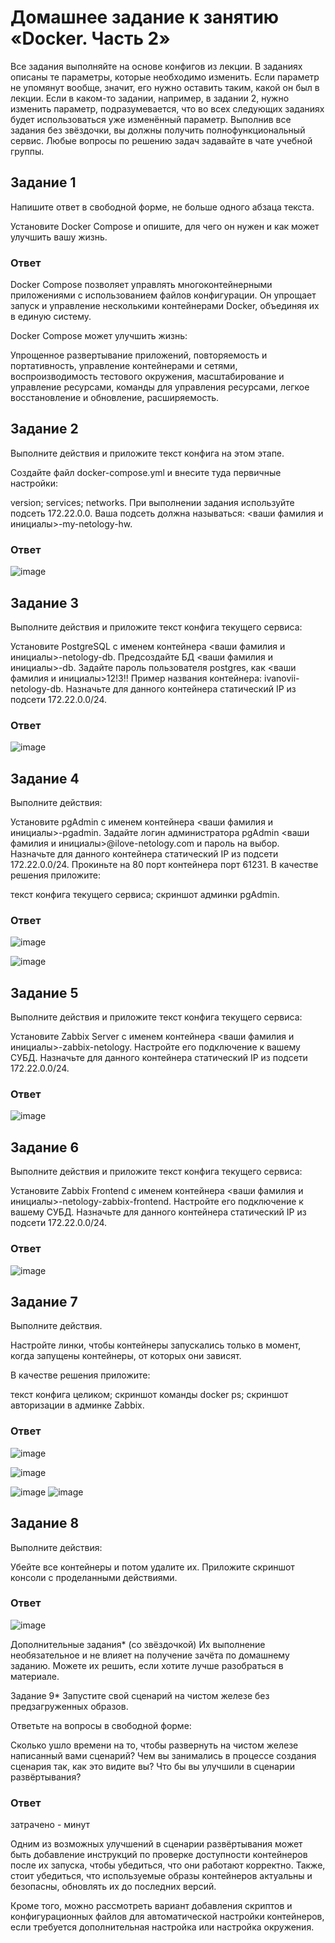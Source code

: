# Домашнее задание к занятию «Docker. Часть 2»
Все задания выполняйте на основе конфигов из лекции.
В заданиях описаны те параметры, которые необходимо изменить.
Если параметр не упомянут вообще, значит, его нужно оставить таким, какой он был в лекции.
Если в каком-то задании, например, в задании 2, нужно изменить параметр, подразумевается, что во всех следующих заданиях будет использоваться уже изменённый параметр.
Выполнив все задания без звёздочки, вы должны получить полнофункциональный сервис.
Любые вопросы по решению задач задавайте в чате учебной группы.


## Задание 1
Напишите ответ в свободной форме, не больше одного абзаца текста.

Установите Docker Compose и опишите, для чего он нужен и как может улучшить вашу жизнь.
### Ответ
Docker Compose  позволяет управлять многоконтейнерными приложениями с использованием файлов конфигурации. Он упрощает запуск и управление несколькими контейнерами Docker, объединяя их в единую систему.

Docker Compose может улучшить жизнь:

Упрощенное развертывание приложений, повторяемость и портативность, управление контейнерами и сетями, воспроизводимость тестового окружения, масштабирование и управление ресурсами, команды для управления ресурсами, легкое восстановление и обновление, расширяемость.

## Задание 2
Выполните действия и приложите текст конфига на этом этапе.

Создайте файл docker-compose.yml и внесите туда первичные настройки:

version;
services;
networks.
При выполнении задания используйте подсеть 172.22.0.0. Ваша подсеть должна называться: <ваши фамилия и инициалы>-my-netology-hw.
### Ответ
![image](https://github.com/goddim/HW_netology_main/assets/132663924/051f90ec-973d-46ae-a01b-4dd4b46eda8b)


## Задание 3
Выполните действия и приложите текст конфига текущего сервиса:

Установите PostgreSQL с именем контейнера <ваши фамилия и инициалы>-netology-db.
Предсоздайте БД <ваши фамилия и инициалы>-db.
Задайте пароль пользователя postgres, как <ваши фамилия и инициалы>12!3!!
Пример названия контейнера: ivanovii-netology-db.
Назначьте для данного контейнера статический IP из подсети 172.22.0.0/24.
### Ответ
![image](https://github.com/goddim/HW_netology_main/assets/132663924/7a19b8ab-e90d-489c-8d88-d58c4dd4c847)


## Задание 4
Выполните действия:

Установите pgAdmin с именем контейнера <ваши фамилия и инициалы>-pgadmin.
Задайте логин администратора pgAdmin <ваши фамилия и инициалы>@ilove-netology.com и пароль на выбор.
Назначьте для данного контейнера статический IP из подсети 172.22.0.0/24.
Прокиньте на 80 порт контейнера порт 61231.
В качестве решения приложите:

текст конфига текущего сервиса;
скриншот админки pgAdmin.

### Ответ
![image](https://github.com/goddim/HW_netology_main/assets/132663924/dcb84528-71ad-42ab-9e60-12811254dda9)


![image](https://github.com/goddim/HW_netology_main/assets/132663924/47bda9c3-811e-49d0-9b6b-6dafc701ca25)

## Задание 5
Выполните действия и приложите текст конфига текущего сервиса:

Установите Zabbix Server с именем контейнера <ваши фамилия и инициалы>-zabbix-netology.
Настройте его подключение к вашему СУБД.
Назначьте для данного контейнера статический IP из подсети 172.22.0.0/24.
### Ответ
![image](https://github.com/goddim/HW_netology_main/assets/132663924/1a091960-7a1c-45c5-b54e-151691b6241d)



## Задание 6
Выполните действия и приложите текст конфига текущего сервиса:

Установите Zabbix Frontend с именем контейнера <ваши фамилия и инициалы>-netology-zabbix-frontend.
Настройте его подключение к вашему СУБД.
Назначьте для данного контейнера статический IP из подсети 172.22.0.0/24.
### Ответ
![image](https://github.com/goddim/HW_netology_main/assets/132663924/1a091960-7a1c-45c5-b54e-151691b6241d)


## Задание 7
Выполните действия.

Настройте линки, чтобы контейнеры запускались только в момент, когда запущены контейнеры, от которых они зависят.

В качестве решения приложите:

текст конфига целиком;
скриншот команды docker ps;
скриншот авторизации в админке Zabbix.
### Ответ
![image](https://github.com/goddim/HW_netology_main/assets/132663924/5c34f7aa-dfd7-48e8-bfe8-f485c800ddd1)

![image](https://github.com/goddim/HW_netology_main/assets/132663924/c24fe2b3-1a04-43fc-9ed1-b46041fe545b)

![image](https://github.com/goddim/HW_netology_main/assets/132663924/0ffd3d27-5661-4c1b-92cf-755b2c58700b)
![image](https://github.com/goddim/HW_netology_main/assets/132663924/c86be3f6-8ed9-458f-af38-00bd8cbb90bf)


## Задание 8
Выполните действия:

Убейте все контейнеры и потом удалите их.
Приложите скриншот консоли с проделанными действиями.
### Ответ
![image](https://github.com/goddim/HW_netology_main/assets/132663924/958dff73-0c3f-4294-a230-30e3d2185a15)

Дополнительные задания* (со звёздочкой)
Их выполнение необязательное и не влияет на получение зачёта по домашнему заданию. Можете их решить, если хотите лучше разобраться в материале.


Задание 9*
Запустите свой сценарий на чистом железе без предзагруженных образов.

Ответьте на вопросы в свободной форме:

Сколько ушло времени на то, чтобы развернуть на чистом железе написанный вами сценарий?
Чем вы занимались в процессе создания сценария так, как это видите вы?
Что бы вы улучшили в сценарии развёртывания?
### Ответ
затрачено - минут

Одним из возможных улучшений в сценарии развёртывания может быть добавление инструкций по проверке доступности контейнеров после их запуска, чтобы убедиться, что они работают корректно. Также, стоит убедиться, что используемые образы контейнеров актуальны и безопасны, обновлять их до последних версий.

Кроме того, можно рассмотреть вариант добавления скриптов и конфигурационных файлов для автоматической настройки контейнеров, если требуется дополнительная настройка или настройка окружения.




